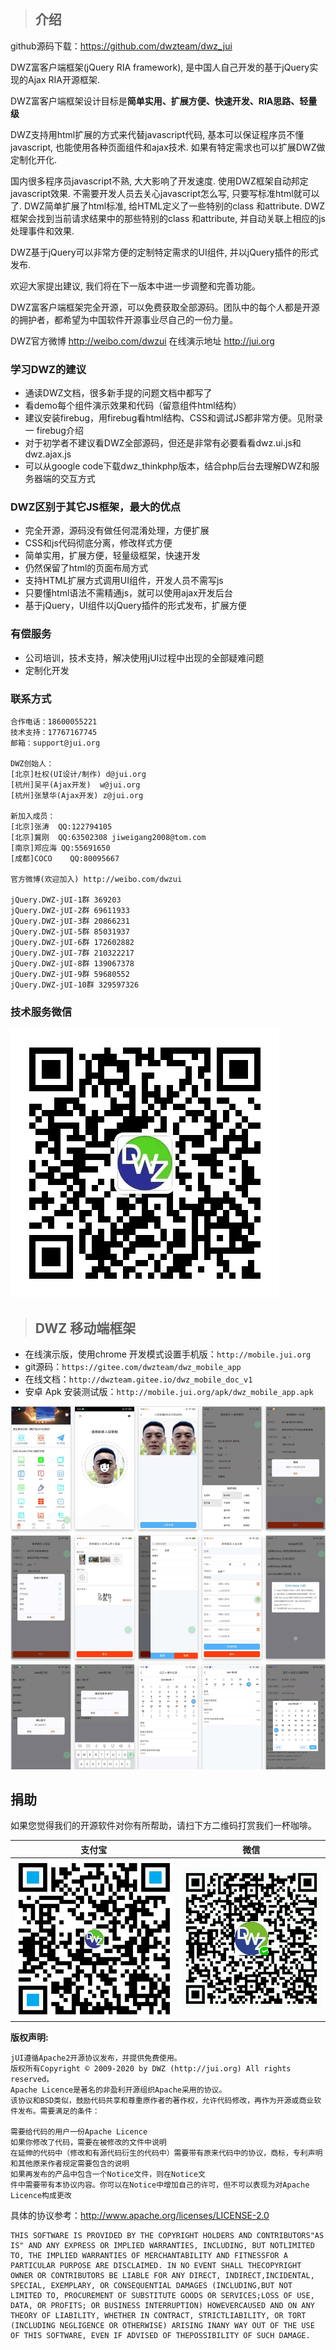> ## 介绍

github源码下载：https://github.com/dwzteam/dwz_jui

DWZ富客户端框架(jQuery RIA framework), 是中国人自己开发的基于jQuery实现的Ajax RIA开源框架.

DWZ富客户端框架设计目标是<b>简单实用、扩展方便、快速开发、RIA思路、轻量级</b>

DWZ支持用html扩展的方式来代替javascript代码, 基本可以保证程序员不懂javascript, 也能使用各种页面组件和ajax技术. 如果有特定需求也可以扩展DWZ做定制化开化.

国内很多程序员javascript不熟, 大大影响了开发速度. 使用DWZ框架自动邦定javascript效果. 不需要开发人员去关心javascript怎么写, 只要写标准html就可以了. DWZ简单扩展了html标准, 给HTML定义了一些特别的class 和attribute. DWZ框架会找到当前请求结果中的那些特别的class 和attribute, 并自动关联上相应的js处理事件和效果.

DWZ基于jQuery可以非常方便的定制特定需求的UI组件, 并以jQuery插件的形式发布.

欢迎大家提出建议, 我们将在下一版本中进一步调整和完善功能。

DWZ富客户端框架完全开源，可以免费获取全部源码。团队中的每个人都是开源的拥护者，都希望为中国软件开源事业尽自己的一份力量。

DWZ官方微博 http://weibo.com/dwzui
在线演示地址 http://jui.org

### 学习DWZ的建议
- 通读DWZ文档，很多新手提的问题文档中都写了
- 看demo每个组件演示效果和代码（留意组件html结构）
- 建议安装firebug，用firebug看html结构、CSS和调试JS都非常方便。见附录一 firebug介绍
- 对于初学者不建议看DWZ全部源码，但还是非常有必要看看dwz.ui.js和dwz.ajax.js
- 可以从google code下载dwz_thinkphp版本，结合php后台去理解DWZ和服务器端的交互方式

### DWZ区别于其它JS框架，最大的优点

- 完全开源，源码没有做任何混淆处理，方便扩展
- CSS和js代码彻底分离，修改样式方便
- 简单实用，扩展方便，轻量级框架，快速开发
- 仍然保留了html的页面布局方式
- 支持HTML扩展方式调用UI组件，开发人员不需写js
- 只要懂html语法不需精通js，就可以使用ajax开发后台
- 基于jQuery，UI组件以jQuery插件的形式发布，扩展方便

### 有偿服务
- 公司培训，技术支持，解决使用jUI过程中出现的全部疑难问题
- 定制化开发

### 联系方式

	合作电话：18600055221
	技术支持：17767167745
	邮箱：support@jui.org

	DWZ创始人：
	[北京]杜权(UI设计/制作)	d@jui.org
	[杭州]吴平(Ajax开发)	w@jui.org
	[杭州]张慧华(Ajax开发)	z@jui.org

	新加入成员：
	[北京]张涛	QQ:122794105
	[北京]冀刚	QQ:63502308	jiweigang2008@tom.com
	[南京]郑应海	QQ:55691650
	[成都]COCO	QQ:80095667

	官方微博(欢迎加入) http://weibo.com/dwzui 

	jQuery.DWZ-jUI-1群 369203
	jQuery.DWZ-jUI-2群 69611933
	jQuery.DWZ-jUI-3群 20866231
	jQuery.DWZ-jUI-5群 85031937
	jQuery.DWZ-jUI-6群 172602882
	jQuery.DWZ-jUI-7群 210322217
	jQuery.DWZ-jUI-8群 139067378
	jQuery.DWZ-jUI-9群 59680552
	jQuery.DWZ-jUI-10群 329597326

### 技术服务微信
![](./themes/default/images/wx_zhh.jpg?width=200)

> ## DWZ 移动端框架

- 在线演示版，使用chrome 开发模式设置手机版：`http://mobile.jui.org`
- git源码：`https://gitee.com/dwzteam/dwz_mobile_app`
- 在线文档：`http://dwzteam.gitee.io/dwz_mobile_doc_v1`
- 安卓 Apk 安装测试版：`http://mobile.jui.org/apk/dwz_mobile_app.apk`

![](./doc/dwz_mobile_app.jpg)

## 捐助

如果您觉得我们的开源软件对你有所帮助，请扫下方二维码打赏我们一杯咖啡。

|支付宝|微信|
|:---:|:---:|
|![](./themes/default/images/zfb.png?width=200)|![](./themes/default/images/wx.png?width=200)|

<b>版权声明:</b>

	jUI遵循Apache2开源协议发布，并提供免费使用。
	版权所有Copyright © 2009-2020 by DWZ (http://jui.org) All rights reserved。
	Apache Licence是著名的非盈利开源组织Apache采用的协议。
	该协议和BSD类似，鼓励代码共享和尊重原作者的著作权，允许代码修改，再作为开源或商业软件发布。需要满足的条件： 
	
	需要给代码的用户一份Apache Licence
	如果你修改了代码，需要在被修改的文件中说明
	在延伸的代码中（修改和有源代码衍生的代码中）需要带有原来代码中的协议，商标，专利声明和其他原来作者规定需要包含的说明
	如果再发布的产品中包含一个Notice文件，则在Notice文
	件中需要带有本协议内容。你可以在Notice中增加自己的许可，但不可以表现为对Apache Licence构成更改
	
具体的协议参考：http://www.apache.org/licenses/LICENSE-2.0

	THIS SOFTWARE IS PROVIDED BY THE COPYRIGHT HOLDERS AND CONTRIBUTORS"AS IS" AND ANY EXPRESS OR IMPLIED WARRANTIES, INCLUDING, BUT NOTLIMITED TO, THE IMPLIED WARRANTIES OF MERCHANTABILITY AND FITNESSFOR A PARTICULAR PURPOSE ARE DISCLAIMED. IN NO EVENT SHALL THECOPYRIGHT OWNER OR CONTRIBUTORS BE LIABLE FOR ANY DIRECT, INDIRECT,INCIDENTAL, SPECIAL, EXEMPLARY, OR CONSEQUENTIAL DAMAGES (INCLUDING,BUT NOT LIMITED TO, PROCUREMENT OF SUBSTITUTE GOODS OR SERVICES;LOSS OF USE, DATA, OR PROFITS; OR BUSINESS INTERRUPTION) HOWEVERCAUSED AND ON ANY THEORY OF LIABILITY, WHETHER IN CONTRACT, STRICTLIABILITY, OR TORT (INCLUDING NEGLIGENCE OR OTHERWISE) ARISING INANY WAY OUT OF THE USE OF THIS SOFTWARE, EVEN IF ADVISED OF THEPOSSIBILITY OF SUCH DAMAGE.
	
